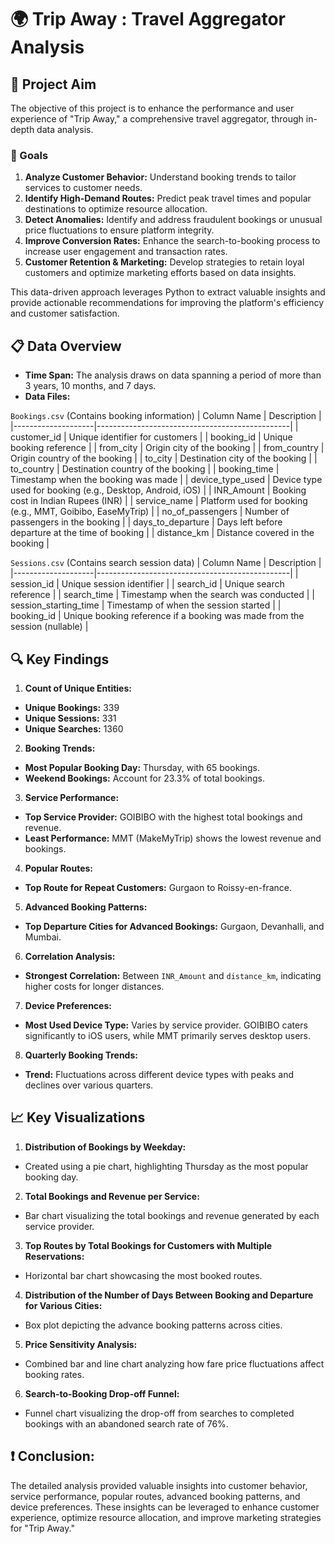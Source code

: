 # 🌍 Trip Away : Travel Aggregator Analysis

## 🎯 Project Aim
The objective of this project is to enhance the performance and user experience of "Trip Away," a comprehensive travel aggregator, through in-depth data analysis.

### 🥅 Goals
1. **Analyze Customer Behavior:** Understand booking trends to tailor services to customer needs.
2. **Identify High-Demand Routes:** Predict peak travel times and popular destinations to optimize resource allocation.
3. **Detect Anomalies:** Identify and address fraudulent bookings or unusual price fluctuations to ensure platform integrity.
4. **Improve Conversion Rates:** Enhance the search-to-booking process to increase user engagement and transaction rates.
5. **Customer Retention & Marketing:** Develop strategies to retain loyal customers and optimize marketing efforts based on data insights.

This data-driven approach leverages Python to extract valuable insights and provide actionable recommendations for improving the platform's efficiency and customer satisfaction.

## 📋 Data Overview
- **Time Span:** The analysis draws on data spanning a period of more than 3 years, 10 months, and 7 days.
- **Data Files:**

 `Bookings.csv` (Contains booking information)
| Column Name        | Description                                    |
|--------------------|------------------------------------------------|
| customer_id        | Unique identifier for customers                |
| booking_id         | Unique booking reference                       |
| from_city          | Origin city of the booking                     |
| from_country       | Origin country of the booking                  |
| to_city            | Destination city of the booking                |
| to_country         | Destination country of the booking             |
| booking_time       | Timestamp when the booking was made            |
| device_type_used   | Device type used for booking (e.g., Desktop, Android, iOS) |
| INR_Amount         | Booking cost in Indian Rupees (INR)            |
| service_name       | Platform used for booking (e.g., MMT, Goibibo, EaseMyTrip) |
| no_of_passengers   | Number of passengers in the booking            |
| days_to_departure  | Days left before departure at the time of booking |
| distance_km        | Distance covered in the booking                |

 `Sessions.csv` (Contains search session data)
| Column Name        | Description                                    |
|--------------------|------------------------------------------------|
| session_id         | Unique session identifier                      |
| search_id          | Unique search reference                        |
| search_time        | Timestamp when the search was conducted        |
| session_starting_time | Timestamp of when the session started       |
| booking_id         | Unique booking reference if a booking was made from the session (nullable) |

## 🔍 Key Findings

1. **Count of Unique Entities:**
- **Unique Bookings:** 339
- **Unique Sessions:** 331
- **Unique Searches:** 1360

2. **Booking Trends:**
- **Most Popular Booking Day:** Thursday, with 65 bookings.
- **Weekend Bookings:** Account for 23.3% of total bookings.

3. **Service Performance:**
- **Top Service Provider:** GOIBIBO with the highest total bookings and revenue.
- **Least Performance:** MMT (MakeMyTrip) shows the lowest revenue and bookings.

4. **Popular Routes:**
- **Top Route for Repeat Customers:** Gurgaon to Roissy-en-france.

5. **Advanced Booking Patterns:**
- **Top Departure Cities for Advanced Bookings:** Gurgaon, Devanhalli, and Mumbai.

6. **Correlation Analysis:**
- **Strongest Correlation:** Between `INR_Amount` and `distance_km`, indicating higher costs for longer distances.

7. **Device Preferences:**
- **Most Used Device Type:** Varies by service provider. GOIBIBO caters significantly to iOS users, while MMT primarily serves desktop users.

8. **Quarterly Booking Trends:**
- **Trend:** Fluctuations across different device types with peaks and declines over various quarters.



## 📈 Key Visualizations

1. **Distribution of Bookings by Weekday:**
- Created using a pie chart, highlighting Thursday as the most popular booking day.

2. **Total Bookings and Revenue per Service:**
- Bar chart visualizing the total bookings and revenue generated by each service provider.

3. **Top Routes by Total Bookings for Customers with Multiple Reservations:**
- Horizontal bar chart showcasing the most booked routes.

4. **Distribution of the Number of Days Between Booking and Departure for Various Cities:**
- Box plot depicting the advance booking patterns across cities.

5. **Price Sensitivity Analysis:**
- Combined bar and line chart analyzing how fare price fluctuations affect booking rates.

6. **Search-to-Booking Drop-off Funnel:**
- Funnel chart visualizing the drop-off from searches to completed bookings with an abandoned search rate of 76%.


## ❗ Conclusion:
The detailed analysis provided valuable insights into customer behavior, service performance, popular routes, advanced booking patterns, and device preferences. These insights can be leveraged to enhance customer experience, optimize resource allocation, and improve marketing strategies for "Trip Away."


